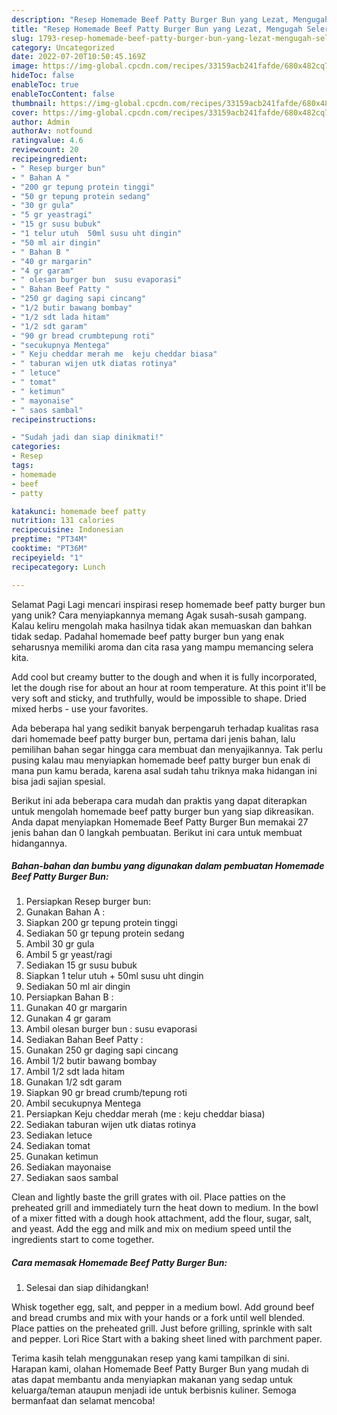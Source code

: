 ```yaml
---
description: "Resep Homemade Beef Patty Burger Bun yang Lezat, Mengugah Selera"
title: "Resep Homemade Beef Patty Burger Bun yang Lezat, Mengugah Selera"
slug: 1793-resep-homemade-beef-patty-burger-bun-yang-lezat-mengugah-selera
category: Uncategorized
date: 2022-07-20T10:50:45.169Z
image: https://img-global.cpcdn.com/recipes/33159acb241fafde/680x482cq70/homemade-beef-patty-burger-bun-foto-resep-utama.jpg
hideToc: false
enableToc: true
enableTocContent: false
thumbnail: https://img-global.cpcdn.com/recipes/33159acb241fafde/680x482cq70/homemade-beef-patty-burger-bun-foto-resep-utama.jpg
cover: https://img-global.cpcdn.com/recipes/33159acb241fafde/680x482cq70/homemade-beef-patty-burger-bun-foto-resep-utama.jpg
author: Admin
authorAv: notfound
ratingvalue: 4.6
reviewcount: 20
recipeingredient:
- " Resep burger bun"
- " Bahan A "
- "200 gr tepung protein tinggi"
- "50 gr tepung protein sedang"
- "30 gr gula"
- "5 gr yeastragi"
- "15 gr susu bubuk"
- "1 telur utuh  50ml susu uht dingin"
- "50 ml air dingin"
- " Bahan B "
- "40 gr margarin"
- "4 gr garam"
- " olesan burger bun  susu evaporasi"
- " Bahan Beef Patty "
- "250 gr daging sapi cincang"
- "1/2 butir bawang bombay"
- "1/2 sdt lada hitam"
- "1/2 sdt garam"
- "90 gr bread crumbtepung roti"
- "secukupnya Mentega"
- " Keju cheddar merah me  keju cheddar biasa"
- " taburan wijen utk diatas rotinya"
- " letuce"
- " tomat"
- " ketimun"
- " mayonaise"
- " saos sambal"
recipeinstructions:

- "Sudah jadi dan siap dinikmati!"
categories:
- Resep
tags:
- homemade
- beef
- patty

katakunci: homemade beef patty 
nutrition: 131 calories
recipecuisine: Indonesian
preptime: "PT34M"
cooktime: "PT36M"
recipeyield: "1"
recipecategory: Lunch

---
```



Selamat Pagi Lagi mencari inspirasi resep homemade beef patty burger bun yang unik? Cara menyiapkannya memang Agak susah-susah gampang. Kalau keliru mengolah maka hasilnya tidak akan memuaskan dan bahkan tidak sedap. Padahal homemade beef patty burger bun yang enak seharusnya memiliki aroma dan cita rasa yang mampu memancing selera kita.


Add cool but creamy butter to the dough and when it is fully incorporated, let the dough rise for about an hour at room temperature. At this point it&#39;ll be very soft and sticky, and truthfully, would be impossible to shape. Dried mixed herbs - use your favorites.

Ada beberapa hal yang sedikit banyak berpengaruh terhadap kualitas rasa dari homemade beef patty burger bun, pertama dari jenis bahan, lalu pemilihan bahan segar hingga cara membuat dan menyajikannya. Tak perlu pusing kalau mau menyiapkan homemade beef patty burger bun enak di mana pun kamu berada, karena asal sudah tahu triknya maka hidangan ini bisa jadi sajian spesial.


Berikut ini ada beberapa cara mudah dan praktis yang dapat diterapkan untuk mengolah homemade beef patty burger bun yang siap dikreasikan. Anda dapat menyiapkan Homemade Beef Patty Burger Bun memakai 27 jenis bahan dan 0 langkah pembuatan. Berikut ini cara untuk membuat hidangannya.

<!--inarticleads1-->

##### Bahan-bahan dan bumbu yang digunakan dalam pembuatan Homemade Beef Patty Burger Bun:

1. Persiapkan  Resep burger bun:
1. Gunakan  Bahan A :
1. Siapkan 200 gr tepung protein tinggi
1. Sediakan 50 gr tepung protein sedang
1. Ambil 30 gr gula
1. Ambil 5 gr yeast/ragi
1. Sediakan 15 gr susu bubuk
1. Siapkan 1 telur utuh + 50ml susu uht dingin
1. Sediakan 50 ml air dingin
1. Persiapkan  Bahan B :
1. Gunakan 40 gr margarin
1. Gunakan 4 gr garam
1. Ambil  olesan burger bun : susu evaporasi
1. Sediakan  Bahan Beef Patty :
1. Gunakan 250 gr daging sapi cincang
1. Ambil 1/2 butir bawang bombay
1. Ambil 1/2 sdt lada hitam
1. Gunakan 1/2 sdt garam
1. Siapkan 90 gr bread crumb/tepung roti
1. Ambil secukupnya Mentega
1. Persiapkan  Keju cheddar merah (me : keju cheddar biasa)
1. Sediakan  taburan wijen utk diatas rotinya
1. Sediakan  letuce
1. Sediakan  tomat
1. Gunakan  ketimun
1. Sediakan  mayonaise
1. Sediakan  saos sambal


Clean and lightly baste the grill grates with oil. Place patties on the preheated grill and immediately turn the heat down to medium. In the bowl of a mixer fitted with a dough hook attachment, add the flour, sugar, salt, and yeast. Add the egg and milk and mix on medium speed until the ingredients start to come together. 

<!--inarticleads2-->

##### Cara memasak Homemade Beef Patty Burger Bun:


1. Selesai dan siap dihidangkan!

Whisk together egg, salt, and pepper in a medium bowl. Add ground beef and bread crumbs and mix with your hands or a fork until well blended. Place patties on the preheated grill. Just before grilling, sprinkle with salt and pepper. Lori Rice Start with a baking sheet lined with parchment paper. 

Terima kasih telah menggunakan resep yang kami tampilkan di sini. Harapan kami, olahan Homemade Beef Patty Burger Bun yang mudah di atas dapat membantu anda menyiapkan makanan yang sedap untuk keluarga/teman ataupun menjadi ide untuk berbisnis kuliner. Semoga bermanfaat dan selamat mencoba!
